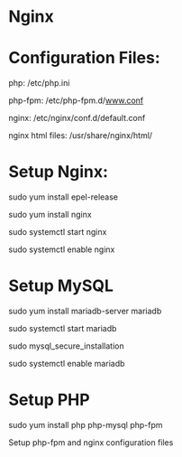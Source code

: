 # Nginx

# Configuration Files:

php: /etc/php.ini

php-fpm: /etc/php-fpm.d/www.conf

nginx: /etc/nginx/conf.d/default.conf

nginx html files: /usr/share/nginx/html/

# Setup Nginx:

sudo yum install epel-release

sudo yum install nginx

sudo systemctl start nginx

sudo systemctl enable nginx

# Setup MySQL

sudo yum install mariadb-server mariadb

sudo systemctl start mariadb

sudo mysql_secure_installation

sudo systemctl enable mariadb

# Setup PHP
sudo yum install php php-mysql php-fpm

Setup php-fpm and nginx configuration files

